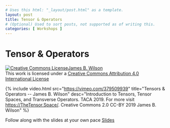 ```yaml
---
# Uses this html: "_layout/post.html" as a template.
layout: post 
title: Tensor & Operators
# (Optional) Used to sort posts, not supported as of writing this.
categories: [ Workshops ]
---
```


# Tensor & Operators

<a rel="license" href="http://creativecommons.org/licenses/by/4.0/"><img alt="Creative Commons License" style="border-width:0" src="https://i.creativecommons.org/l/by/4.0/88x31.png" />James B. Wilson</a><br />This work is licensed under a <a rel="license" href="http://creativecommons.org/licenses/by/4.0/">Creative Commons Attribution 4.0 International License</a>




 {% 
    include video.html
    src="https://vimeo.com/379509939"
    title="Tensors & Operators -- James B. Wilson"
    desc="Introduction to Tensors, Tensor Spaces, and Transverse Operators. TACA 2019. For more visit https://TheTensor.Space/. Creative Commons 2.0 CC-BY 2019 James B. Wilson"
  %}

Follow along with the slides at your own pace
[Slides](https://slides.com/jameswilson-3/tensors-operators)
